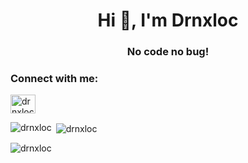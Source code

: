 <h1 align="center">Hi 👋, I'm Drnxloc</h1>
<h3 align="center">No code no bug!</h3>

<h3 align="left">Connect with me:</h3>
<p align="left">
<a href="https://fb.com/drnxloc" target="blank"><img align="center" src="https://raw.githubusercontent.com/rahuldkjain/github-profile-readme-generator/master/src/images/icons/Social/facebook.svg" alt="drnxloc" height="30" width="40" /></a>
</p>

<p><img align="left" src="https://github-readme-stats.vercel.app/api/top-langs?username=drnxloc&show_icons=true&locale=en&layout=compact" alt="drnxloc" /></p>

<p>&nbsp;<img align="center" src="https://github-readme-stats.vercel.app/api?username=drnxloc&show_icons=true&locale=en" alt="drnxloc" /></p>

<p><img align="center" src="https://github-readme-streak-stats.herokuapp.com/?user=drnxloc&" alt="drnxloc" /></p>
